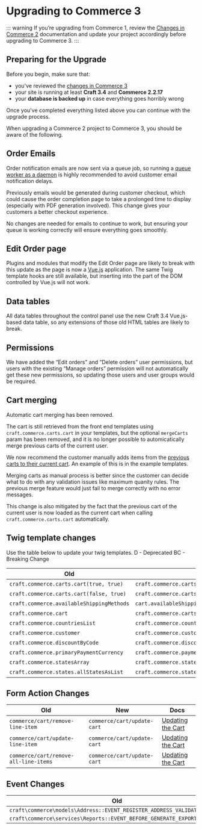 # Upgrading to Commerce 3

::: warning
If you’re upgrading from Commerce 1, review the [Changes in Commerce 2](https://docs.craftcms.com/commerce/v2/changes-in-commerce-2.html) documentation and update your project accordingly before upgrading to Commerce 3.
:::

## Preparing for the Upgrade

Before you begin, make sure that:

- you've reviewed the [changes in Commerce 3](https://github.com/craftcms/commerce/blob/master/CHANGELOG.md#300---2020-01-28)
- your site is running at least **Craft 3.4** and **Commerce 2.2.17**
- your **database is backed up** in case everything goes horribly wrong

Once you've completed everything listed above you can continue with the upgrade process.

When upgrading a Commerce 2 project to Commerce 3, you should be aware of the following.

## Order Emails

Order notification emails are now sent via a queue job, so running a [queue worker as a daemon](https://nystudio107.com/blog/robust-queue-job-handling-in-craft-cms) is highly recommended to avoid customer email notification delays.

Previously emails would be generated during customer checkout, which could cause the order completion page to take a prolonged time to display (especially with PDF generation involved). This change gives your customers a better checkout experience.

No changes are needed for emails to continue to work, but ensuring your queue is working correctly will ensure everything goes smoothly.


## Edit Order page

Plugins and modules that modify the Edit Order page are likely to break with this update as the page is now a [Vue.js](https://vuejs.org/) application. 
The same Twig template hooks are still available, but inserting into the part of the DOM controlled by Vue.js will not work.


## Data tables

All data tables throughout the control panel use the new Craft 3.4 Vue.js-based data table, so any extensions of those old HTML tables are likely to break.


## Permissions

We have added the “Edit orders” and “Delete orders” user permissions, but users with the existing “Manage orders” permission will not automatically get these new permissions, so updating those users and user groups would be required.


## Cart merging

Automatic cart merging has been removed.

The cart is still retrieved from the front end templates using `craft.commerce.carts.cart` in your templates, but the optional `mergeCarts` param has been removed, and it is no longer possible to automicatically merge previous carts of the current user. 

We now recommend the customer manually adds items from the [previous carts to their current cart](adding-to-and-updating-the-cart.md#restoring-previous-cart-contents). An example of this is in the example templates.

Merging carts as manual process is better since the customer can decide what to do with any validation issues like maximum quanity rules. The previous merge feature would just fail to merge correctly with no error messages. 

This change is also mitigated by the fact that the previous cart of the current user is now loaded as the current cart when calling `craft.commerce.carts.cart` automatically.

## Twig template changes

Use the table below to update your twig templates.
D - Deprecated
BC - Breaking Change

| Old                                       | New                                                                 | Change |
| ----------------------------------------- | ------------------------------------------------------------------- | ------ |
| `craft.commerce.carts.cart(true, true)`   | `craft.commerce.carts.cart(true)`                                   | BC     |
| `craft.commerce.carts.cart(false, true)`  | `craft.commerce.carts.cart(false)`                                  | BC     |
| `craft.commerce.availableShippingMethods` | `cart.availableShippingMethod`                                      | BC     |
| `craft.commerce.cart`                     | `craft.commerce.carts.cart`                                         | BC     |
| `craft.commerce.countriesList`            | `craft.commerce.countries.allCountriesAsList`                       | BC     |
| `craft.commerce.customer`                 | `craft.commerce.customers.customer`                                 | BC     |
| `craft.commerce.discountByCode`           | `craft.commerce.discounts.discountByCode`                           | BC     |
| `craft.commerce.primaryPaymentCurrency`   | `craft.commerce.paymentCurrencies.primaryPaymentCurrency`           | BC     |
| `craft.commerce.statesArray`              | `craft.commerce.states.allStatesAsList`                             | BC     |
| `craft.commerce.states.allStatesAsList`          | `craft.commerce.states.getAllEnabledStatesAsListGroupedByCountryId` | BC     |

## Form Action Changes

| Old                                    | New                         | Docs                                                                        |
| -------------------------------------- | --------------------------- | --------------------------------------------------------------------------- |
| `commerce/cart/remove-line-item`       | `commerce/cart/update-cart` | [Updating the Cart](adding-to-and-updating-the-cart.md#updating-line-items) |
| `commerce/cart/update-line-item`       | `commerce/cart/update-cart` | [Updating the Cart](adding-to-and-updating-the-cart.md#updating-line-items) |
| `commerce/cart/remove-all-line-items`  | `commerce/cart/update-cart` | [Updating the Cart](adding-to-and-updating-the-cart.md#updating-line-items) |

## Event Changes

| Old                                                          | New                                                        |
| ------------------------------------------------------------ | ---------------------------------------------------------- |
| `craft\commerce\models\Address::EVENT_REGISTER_ADDRESS_VALIDATION_RULES` | `craft\base\Model::EVENT_DEFINE_RULES`         |
| `craft\commerce\services\Reports::EVENT_BEFORE_GENERATE_EXPORT` | `craft\base\Element::EVENT_REGISTER_EXPORTERS`          |

